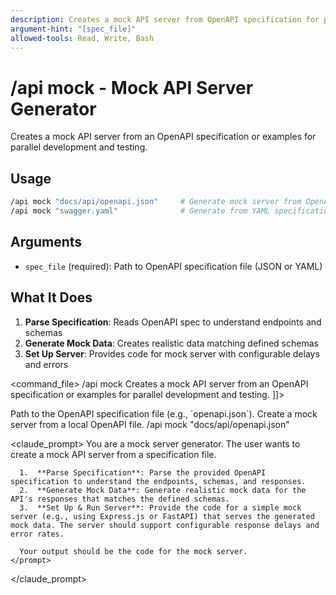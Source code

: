 ```yaml
---
description: Creates a mock API server from OpenAPI specification for parallel development and testing
argument-hint: "[spec_file]"
allowed-tools: Read, Write, Bash
---
```


# /api mock - Mock API Server Generator

Creates a mock API server from an OpenAPI specification or examples for parallel development and testing.

## Usage
```bash
/api mock "docs/api/openapi.json"     # Generate mock server from OpenAPI spec
/api mock "swagger.yaml"              # Generate from YAML specification
```

## Arguments
- `spec_file` (required): Path to OpenAPI specification file (JSON or YAML)

## What It Does
1. **Parse Specification**: Reads OpenAPI spec to understand endpoints and schemas
2. **Generate Mock Data**: Creates realistic data matching defined schemas
3. **Set Up Server**: Provides code for mock server with configurable delays and errors

<command_file>
  <metadata>
    <name>/api mock</name>
    <purpose>Creates a mock API server from an OpenAPI specification or examples for parallel development and testing.</purpose>
    <usage>
      <![CDATA[
      /api mock <spec_file>
      ]]>
    </usage>
  </metadata>

  <arguments>
    <argument name="spec_file" type="string" required="true">
      <description>Path to the OpenAPI specification file (e.g., `openapi.json`).</description>
    </argument>
  </arguments>
  
  <examples>
    <example>
      <description>Create a mock server from a local OpenAPI file.</description>
      <usage>/api mock "docs/api/openapi.json"</usage>
    </example>
  </examples>

  <claude_prompt>
    <prompt>
      You are a mock server generator. The user wants to create a mock API server from a specification file.

      1.  **Parse Specification**: Parse the provided OpenAPI specification to understand the endpoints, schemas, and responses.
      2.  **Generate Mock Data**: Generate realistic mock data for the API's responses that matches the defined schemas.
      3.  **Set Up & Run Server**: Provide the code for a simple mock server (e.g., using Express.js or FastAPI) that serves the generated mock data. The server should support configurable response delays and error rates.

      Your output should be the code for the mock server.
    </prompt>
  </claude_prompt>

  <dependencies>
    <!-- This command is self-contained -->
  </dependencies>
</command_file>